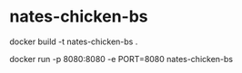 # nates-chicken-bs

docker build -t nates-chicken-bs .

docker run -p 8080:8080 -e PORT=8080 nates-chicken-bs